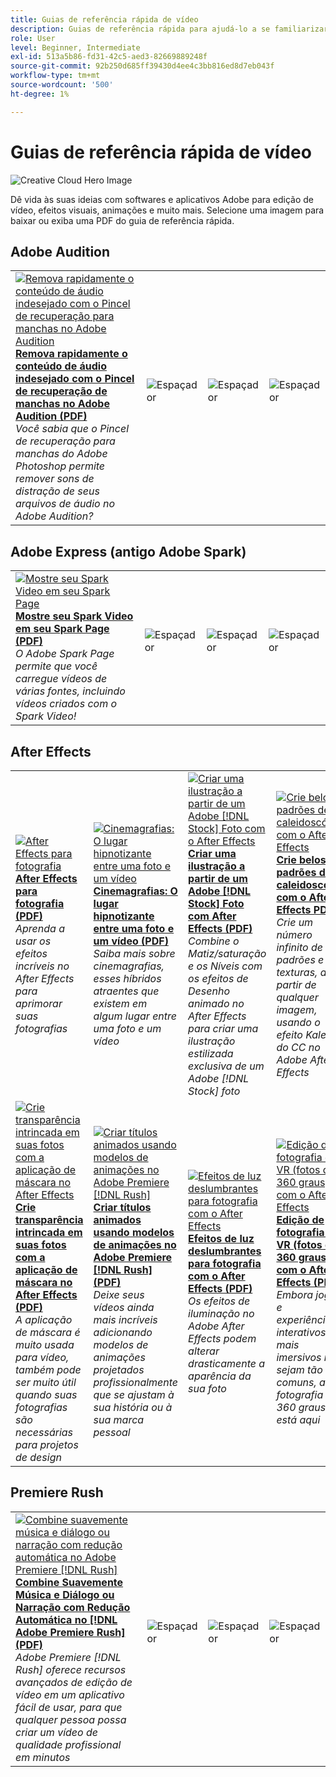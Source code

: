```yaml
---
title: Guias de referência rápida de vídeo
description: Guias de referência rápida para ajudá-lo a se familiarizar com os produtos Adobe DVA
role: User
level: Beginner, Intermediate
exl-id: 513a5b86-fd31-42c5-aed3-82669889248f
source-git-commit: 92b250d685ff39430d4ee4c3bb816ed8d7eb043f
workflow-type: tm+mt
source-wordcount: '500'
ht-degree: 1%

---
```


# Guias de referência rápida de vídeo

![Creative Cloud Hero Image](../assets/CCEbanner-DVA.png)

Dê vida às suas ideias com softwares e aplicativos Adobe para edição de vídeo, efeitos visuais, animações e muito mais. Selecione uma imagem para baixar ou exiba uma PDF do guia de referência rápida.

## Adobe Audition

<table>
<tr>
   <td>
      <a href="assets/QuicklyRemoveUnwantedAudioContentwiththeSpotHealingBrushinAdobeAudition.pdf" target="_blank">
         <img alt="Remova rapidamente o conteúdo de áudio indesejado com o Pincel de recuperação para manchas no Adobe Audition" src="assets/QuicklyRemoveUnwantedAudioContentwiththeSpotHealingBrushinAdobeAudition.jpg" />
      </a>
      <div>
      <a href="assets/QuicklyRemoveUnwantedAudioContentwiththeSpotHealingBrushinAdobeAudition.pdf" target="_blank"><strong>Remova rapidamente o conteúdo de áudio indesejado com o Pincel de recuperação de manchas no Adobe Audition (PDF)</strong></a>
      </div>
      <em>Você sabia que o Pincel de recuperação para manchas do Adobe Photoshop permite remover sons de distração de seus arquivos de áudio no Adobe Audition?</em>
      <br>
  </td>
  <td>
    <img alt="Espaçador" src="../assets/Whitespacer.png" />
    <div>
    <br>
  </td>
  <td>
    <img alt="Espaçador" src="../assets/Whitespacer.png" />
    <div>
    <br>
  </td>
  <td>
    <img alt="Espaçador" src="../assets/Whitespacer.png" />
    <div>
    <br>
  </td>
</tr>
</table>

## Adobe Express (antigo Adobe Spark)

<table>
<tr>
<td>
   <a href="assets/ShowcaseyourSparkVideoinyourSparkPage.pdf" target="_blank">
      <img alt="Mostre seu Spark Video em seu Spark Page" src="assets/ShowcaseyourSparkVideoinyourSparkPage.jpg" />
   </a>
    <div>
   <a href="assets/ShowcaseyourSparkVideoinyourSparkPage.pdf" target="_blank"><strong>Mostre seu Spark Video em seu Spark Page (PDF)</strong></a>
    </div>
    <em>O Adobe Spark Page permite que você carregue vídeos de várias fontes, incluindo vídeos criados com o Spark Video!</em>
    <br>
  </td>
  <td>
    <img alt="Espaçador" src="../assets/Whitespacer.png" />
    <div>
    <br>
  </td>
  <td>
    <img alt="Espaçador" src="../assets/Whitespacer.png" />
    <div>
    <br>
  </td>
  <td>
    <img alt="Espaçador" src="../assets/Whitespacer.png" />
    <div>
    <br>
  </td>
</tr>
</table>

## After Effects

<table>
<tr>
 <td>
   <a href="assets/AfterEffectsforPhotography.pdf" target="_blank">
      <img alt="After Effects para fotografia" src="assets/AfterEffectsforPhotography.jpg" />
   </a>
    <div>
   <a href="assets/AfterEffectsforPhotography.pdf" target="_blank"><strong>After Effects para fotografia (PDF)</strong></a>
    </div>
    <em>Aprenda a usar os efeitos incríveis no After Effects para aprimorar suas fotografias</em>
    <br>
  </td>
  <td>
   <a href="assets/CinemagraphsTheMesmerizingPlaceBetweenaPhotoandaVideo.pdf" target="_blank">
      <img alt="Cinemagrafias: O lugar hipnotizante entre uma foto e um vídeo" src="assets/CinemagraphsTheMesmerizingPlaceBetweenaPhotoandaVideo.jpg" />
   </a>
    <div>
   <a href="assets/CinemagraphsTheMesmerizingPlaceBetweenaPhotoandaVideo.pdf" target="_blank"><strong>Cinemagrafias: O lugar hipnotizante entre uma foto e um vídeo (PDF)</strong></a>
    </div>
    <em>Saiba mais sobre cinemagrafias, esses híbridos atraentes que existem em algum lugar entre uma foto e um vídeo</em>
    <br>
  </td>
  <td>
   <a href="assets/CreateanIllustrationfromanAdobeStockPhotowithAfterEffects.pdf" target="_blank">
      <img alt="Criar uma ilustração a partir de um Adobe [!DNL Stock] Foto com o After Effects" src="assets/CreateanIllustrationfromanAdobeStockPhotowithAfterEffects.jpg" />
   </a>
    <div>
   <a href="assets/CreateanIllustrationfromanAdobeStockPhotowithAfterEffects.pdf" target="_blank"><strong>Criar uma ilustração a partir de um Adobe [!DNL Stock] Foto com After Effects (PDF)</strong></a>
    </div>
    <em>Combine o Matiz/saturação e os Níveis com os efeitos de Desenho animado no After Effects para criar uma ilustração estilizada exclusiva de um Adobe [!DNL Stock] foto</em>
    <br>
  </td>
   <td>
   <a href="assets/CreateBeautifulKaleidoscopePatternswithAfterEffects.pdf" target="_blank">
      <img alt="Crie belos padrões de caleidoscópio com o After Effects" src="assets/CreateBeautifulKaleidoscopePatternswithAfterEffects.jpg" />
   </a>
    <div>
   <a href="assets/CreateBeautifulKaleidoscopePatternswithAfterEffects.pdf" target="_blank"><strong>Crie belos padrões de caleidoscópio com o After Effects PDF)</strong></a>
    </div>
    <em>Crie um número infinito de padrões e texturas, a partir de qualquer imagem, usando o efeito Kaleida do CC no Adobe After Effects</em>
    <br>
  </td>
</tr>
<tr>
<td>
   <a href="assets/CreateIntricateTransparencyinyourPhotographswithKeyinginAfterEffects.pdf" target="_blank">
      <img alt="Crie transparência intrincada em suas fotos com a aplicação de máscara no After Effects" src="assets/CreateIntricateTransparencyinyourPhotographswithKeyinginAfterEffects.jpg" />
   </a>
    <div>
   <a href="assets/CreateIntricateTransparencyinyourPhotographswithKeyinginAfterEffects.pdf" target="_blank"><strong>Crie transparência intrincada em suas fotos com a aplicação de máscara no After Effects (PDF)</strong></a>
    </div>
    <em>A aplicação de máscara é muito usada para vídeo, também pode ser muito útil quando suas fotografias são necessárias para projetos de design</em>
    <br>
  </td>
 <td>
   <a href="assets/CreateAnimatedTitlesUsingMotionGraphicsTemplatesinAdobePremiereRush.pdf" target="_blank">
      <img alt="Criar títulos animados usando modelos de animações no Adobe Premiere [!DNL Rush]" src="assets/CreateAnimatedTitlesUsingMotionGraphicsTemplatesinAdobePremiereRush.jpg" />
   </a>
    <div>
   <a href="assets/CreateAnimatedTitlesUsingMotionGraphicsTemplatesinAdobePremiereRush.pdf" target="_blank"><strong>Criar títulos animados usando modelos de animações no Adobe Premiere [!DNL Rush] (PDF)</strong></a>
    </div>
    <em>Deixe seus vídeos ainda mais incríveis adicionando modelos de animações projetados profissionalmente que se ajustam à sua história ou à sua marca pessoal</em>
    <br>
  </td>
  <td>
      <a href="assets/DazzlingLightEffectsforPhotographywithAfterEffects.pdf" target="_blank">
         <img alt="Efeitos de luz deslumbrantes para fotografia com o After Effects" src="assets/DazzlingLightEffectsforPhotographywithAfterEffects.jpg" />
      </a>
      <div>
      <a href="assets/DazzlingLightEffectsforPhotographywithAfterEffects.pdf" target="_blank"><strong>Efeitos de luz deslumbrantes para fotografia com o After Effects (PDF)</strong></a>
      </div>
      <em>Os efeitos de iluminação no Adobe After Effects podem alterar drasticamente a aparência da sua foto</em>
      <br>
  </td>
  <td>
      <a href="assets/EditingVRPhotography360photoswithAfterEffects.pdf" target="_blank">
         <img alt="Edição de fotografia de VR (fotos de 360 graus) com o After Effects" src="assets/EditingVRPhotography360photoswithAfterEffects.jpg" />
      </a>
      <div>
      <a href="assets/EditingVRPhotography360photoswithAfterEffects.pdf" target="_blank"><strong>Edição de fotografia de VR (fotos de 360 graus) com o After Effects (PDF)</strong></a>
      </div>
      <em>Embora jogos e experiências interativos mais imersivos não sejam tão comuns, a fotografia em 360 graus já está aqui</em>
      <br>
  </td>
</tr>
</table>

## Premiere Rush

<table>
<tr>
   <td>
      <a href="assets/SmoothlyCombineMusicandDialogueorNarrationwithAutoduckinginAdobePremiereRush.pdf" target="_blank">
         <img alt="Combine suavemente música e diálogo ou narração com redução automática no Adobe Premiere [!DNL Rush]" src="assets/SmoothlyCombineMusicandDialogueorNarrationwithAutoduckinginAdobePremiereRush.jpg" />
      </a>
      <div>
      <a href="assets/SmoothlyCombineMusicandDialogueorNarrationwithAutoduckinginAdobePremiereRush.pdf" target="_blank"><strong>Combine Suavemente Música e Diálogo ou Narração com Redução Automática no [!DNL Adobe Premiere Rush] (PDF)</strong></a>
      </div>
      <em>Adobe Premiere [!DNL Rush] oferece recursos avançados de edição de vídeo em um aplicativo fácil de usar, para que qualquer pessoa possa criar um vídeo de qualidade profissional em minutos</em>
      <br>
  </td>
  <td>
    <img alt="Espaçador" src="../assets/Whitespacer.png" />
    <div>
    <br>
  </td>
  <td>
    <img alt="Espaçador" src="../assets/Whitespacer.png" />
    <div>
    <br>
  </td>
  <td>
    <img alt="Espaçador" src="../assets/Whitespacer.png" />
    <div>
    <br>
  </td>
</tr>
</table>
